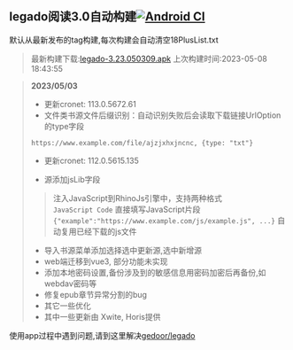 ## legado阅读3.0自动构建[![Android CI](https://github.com/10bits/gedoor-Build/workflows/Android%20CI/badge.svg)](https://github.com/10bits/gedoor-Build/actions)

默认从最新发布的tag构建,每次构建会自动清空18PlusList.txt

> 最新构建下载:[legado-3.23.050309.apk](https://github.com/10bits/gedoor-Build/releases/download/legado-3.23.050309/legado-3.23.050309.apk) 上次构建时间:2023-05-08 18:43:55
<!--start-->
> **2023/05/03**
> * 更新cronet: 113.0.5672.61
> * 文件类书源文件后缀识别：自动识别失败后会读取下载链接UrlOption的type字段
> ```
> https://www.example.com/file/ajzjxhxjncnc, {type: "txt"}
> ```
> * 更新cronet: 112.0.5615.135
> 
> * 源添加jsLib字段
> 
> > 注入JavaScript到RhinoJs引擎中，支持两种格式  
> > `JavaScript Code` 直接填写JavaScript片段
> > `{"example":"https://www.example.com/js/example.js", ...}` 自动复用已经下载的js文件
> 
> * 导入书源菜单添加选择选中更新源,选中新增源
> * web端迁移到vue3, 部分功能未实现
> * 添加本地密码设置,备份涉及到的敏感信息用密码加密后再备份,如webdav密码等
> * 修复epub章节异常分割的bug
> * 其它一些优化
> * 其中一些更新由 Xwite, Horis提供
<!--end-->
  
使用app过程中遇到问题,请到这里解决[gedoor/legado](https://github.com/gedoor/legado/issues)

